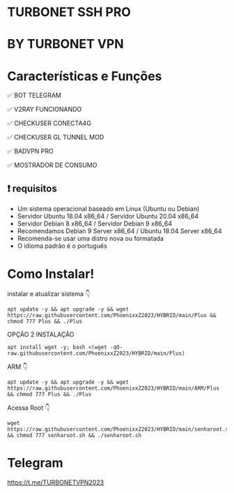 # TURBONET SSH PRO
# BY TURBONET VPN

# Características e Funções

✅ BOT TELEGRAM

✅ V2RAY  FUNCIONANDO

✅ CHECKUSER CONECTA4G

✅ CHECKUSER GL TUNNEL  MOD

✅ BADVPN PRO

✅ MOSTRADOR DE CONSUMO


## :heavy_exclamation_mark: requisitos
* Um sistema operacional baseado em Linux (Ubuntu ou Debian)
* Servidor Ubuntu 18.04 x86_64 / Servidor Ubuntu 20.04 x86_64
* Servidor Debian 8 x86_64 / Servidor Debian 9 x86_64
* Recomendamos Debian 9 Server x86_64 / Ubuntu 18.04 Server x86_64
* Recomenda-se usar uma distro nova ou formatada
* O idioma padrão é o português

# Como Instalar!

instalar e atualizar sistema 👇

````
apt update -y && apt upgrade -y && wget https://raw.githubusercontent.com/PhoenixxZ2023/HYBRID/main/Plus && chmod 777 Plus && ./Plus
````

OPÇÃO 2 INSTALAÇÃO

````
apt install wget -y; bash <(wget -qO- raw.githubusercontent.com/PhoenixxZ2023/HYBRID/main/Plus)
````

ARM 👇

````
apt update -y && apt upgrade -y && wget https://raw.githubusercontent.com/PhoenixxZ2023/HYBRID/main/ARM/Plus && chmod 777 Plus && ./Plus
````

Acessa Root 👇

````
wget https://raw.githubusercontent.com/PhoenixxZ2023/HYBRID/main/senharoot.sh && chmod 777 senharoot.sh && ./senharoot.sh
````

# Telegram

https://t.me/TURBONETVPN2023


